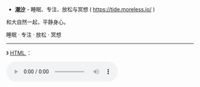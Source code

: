 - [**潮汐**](https://tide.moreless.io/) - 睡眠、专注、放松与冥想 ( https://tide.moreless.io/ )



和大自然一起，平静身心。

睡眠 · 专注 · 放松 · 冥想

--------------------------------------------

》 [HTML <audio> autoplay 属性](http://www.w3school.com.cn/tags/att_audio_autoplay.asp) ：
  
  <audio controls="controls" autoplay="autoplay">
<source src="preset_focus_ocean.mp3" type="audio/mpeg" alt="冥想大海的声音">
</audio>
